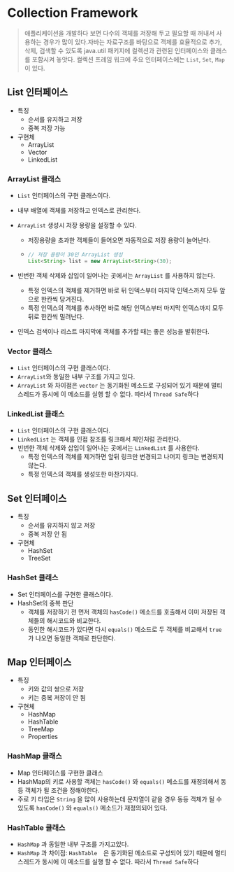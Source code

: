 # Collection Framework

> 애플리케이션을 개발하다 보면 다수의 객체를 저장해 두고 필요할 때 꺼내서 사용하는 경우가 많이 있다.자바는 자료구조를 바탕으로 객체를 효율적으로 추가, 삭제, 검색할 수 있도록 java.util 패키지에 컬렉션과 관련된 인터페이스와 클래스를 포함시켜 놓앗다. 컬렉션 프레임 워크에 주요 인터페이스에는 `List`, `Set`, `Map` 이 있다.



## List 인터페이스

* 특징
  * 순서를 유지하고 저장
  * 중복 저장 가능
* 구현체
  * ArrayList
  * Vector
  * LinkedList

### ArrayList 클래스

* `List` 인터페이스의 구현 클래스이다.

* 내부 배열에 객체를 저장하고 인덱스로 관리한다.

* `ArrayList` 생성시 저장 용량을 설정할 수 있다.

  * 저장용량을 초과한 객체들이 들어오면 자동적으로 저장 용량이 늘어난다.

  * ```java
    // 저장 용량이 30인 ArrayList 생성
    List<String> list = new ArrayList<String>(30);
    ```

* 빈번한 객체 삭제와 삽입이 일어나는 곳에서는 `ArrayList` 를 사용하지 않는다.

  * 특정 인덱스의 객체를 제거하면 바로 뒤 인덱스부터 마지막 인덱스까지 모두 앞으로 한칸씩 당겨진다.
  * 특정 인덱스의 객체를 추사하면 바로 해당 인덱스부터 마지막 인덱스까지 모두 뒤로 한칸씩 밀려난다.

* 인덱스 검색이나 리스트 마지막에 객체를 추가할 때는 좋은 성능을 발휘한다.



### Vector 클래스

* `List` 인터페이스의 구현 클래스이다.
* `ArrayList`와 동일한 내부 구조를 가지고 있다.
* `ArrayList` 와 차이점은 `vector` 는 동기화된 메소드로 구성되어 있기 때문에 멀티 스레드가 동시에 이 메소드를 실행 할 수 없다. 따라서 `Thread Safe`하다



### LinkedList 클래스

* `List` 인터페이스의 구현 클래스이다.
* `LinkedList` 는 객체를 인접 참조를 링크해서 체인처럼 관리한다.
* 빈번한 객체 삭제와 삽입이 일어나는 곳에서는 `LinkedList` 를 사용한다.
  * 특정 인덱스의 객체를 제거하면 앞뒤 링크만 변경되고 나머지 링크는 변경되지 않는다.
  * 특정 인덱스의 객체를 생성또한 마찬가지다.



## Set 인터페이스

* 특징
  * 순서를 유지하지 않고 저장
  * 중복 저장 안 됨
* 구현체
  * HashSet
  * TreeSet

### HashSet 클래스

* Set 인터페이스를 구현한 클래스이다.
* HashSet의 중복 판단
  * 객체를 저장하기 전 먼저 객체의 `hasCode()` 메소드를 호출해서 이미 저장된 객체들의 해시코드와 비교한다.
  * 동인한 해시코드가 있다면 다시 `equals()` 메소드로 두 객체를 비교해서 `true` 가 나오면 동일한 객체로 판단한다.



## Map 인터페이스

* 특징
  * 키와 값의 쌍으로 저장
  * 키는 중복 저장이 안 됨
* 구현체
  * HashMap
  * HashTable
  * TreeMap
  * Properties



### HashMap 클래스

* Map 인터페이스를 구현한 클래스
* HashMap의 키로 사용할 객체는 `hasCode()` 와  `equals()` 메소드를 재정의해서 동등 객체가 될 조건을 정해야한다.
* 주로 키 타입은 `String` 을 많이 사용하는데 문자열이 같을 경우 동등 객체가 될 수 있도록 `hasCode()` 와  `equals()` 메소드가 재정의되어 있다.



### HashTable 클래스

* `HashMap` 과  동일한 내부 구조를 가지고있다. 
* `HashMap` 과  차이점:  `HashTable  `은 동기화된 메소드로 구성되어 있기 때문에 멀티 스레드가 동시에 이 메소드를 실행 할 수 없다. 따라서 `Thread Safe`하다